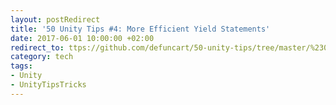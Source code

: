 ```yaml
---
layout: postRedirect
title: '50 Unity Tips #4: More Efficient Yield Statements'
date: 2017-06-01 10:00:00 +02:00
redirect_to: ttps://github.com/defuncart/50-unity-tips/tree/master/%2304-MoreEfficientYieldStatements
category: tech
tags:
- Unity
- UnityTipsTricks
---
```

